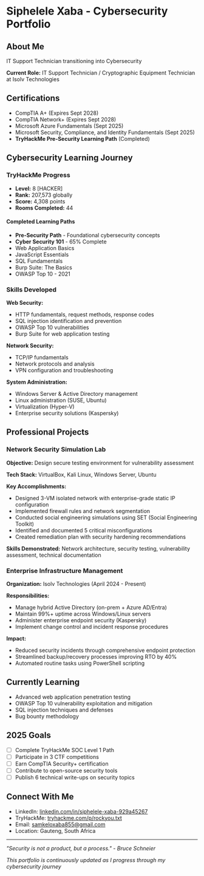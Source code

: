 # Siphelele Xaba - Cybersecurity Portfolio

## About Me
IT Support Technician transitioning into Cybersecurity

**Current Role:** IT Support Technician / Cryptographic Equipment Technician at Isolv Technologies

##  Certifications
- CompTIA A+ (Expires Sept 2028)
- CompTIA Network+ (Expires Sept 2028)
- Microsoft Azure Fundamentals (Sept 2025)
- Microsoft Security, Compliance, and Identity Fundamentals (Sept 2025)
- **TryHackMe Pre-Security Learning Path** (Completed)

##  Cybersecurity Learning Journey

### TryHackMe Progress
- **Level:** 8 [HACKER]
- **Rank:** 207,573 globally
- **Score:** 4,308 points
- **Rooms Completed:** 44

#### Completed Learning Paths
-  **Pre-Security Path** - Foundational cybersecurity concepts
-  **Cyber Security 101** - 65% Complete
  - Web Application Basics
  - JavaScript Essentials
  - SQL Fundamentals
  - Burp Suite: The Basics
  - OWASP Top 10 - 2021

### Skills Developed
**Web Security:**
- HTTP fundamentals, request methods, response codes
- SQL injection identification and prevention
- OWASP Top 10 vulnerabilities
- Burp Suite for web application testing

**Network Security:**
- TCP/IP fundamentals
- Network protocols and analysis
- VPN configuration and troubleshooting

**System Administration:**
- Windows Server & Active Directory management
- Linux administration (SUSE, Ubuntu)
- Virtualization (Hyper-V)
- Enterprise security solutions (Kaspersky)

##  Professional Projects

### Network Security Simulation Lab
**Objective:** Design secure testing environment for vulnerability assessment

**Tech Stack:** VirtualBox, Kali Linux, Windows Server, Ubuntu

**Key Accomplishments:**
- Designed 3-VM isolated network with enterprise-grade static IP configuration
- Implemented firewall rules and network segmentation
- Conducted social engineering simulations using SET (Social Engineering Toolkit)
- Identified and documented 5 critical misconfigurations
- Created remediation plan with security hardening recommendations

**Skills Demonstrated:** Network architecture, security testing, vulnerability assessment, technical documentation

### Enterprise Infrastructure Management
**Organization:** Isolv Technologies (April 2024 - Present)

**Responsibilities:**
- Manage hybrid Active Directory (on-prem + Azure AD/Entra)
- Maintain 99%+ uptime across Windows/Linux servers
- Administer enterprise endpoint security (Kaspersky)
- Implement change control and incident response procedures

**Impact:**
- Reduced security incidents through comprehensive endpoint protection
- Streamlined backup/recovery processes improving RTO by 40%
- Automated routine tasks using PowerShell scripting

##  Currently Learning
- Advanced web application penetration testing
- OWASP Top 10 vulnerability exploitation and mitigation
- SQL injection techniques and defenses
- Bug bounty methodology

##  2025 Goals
- [ ] Complete TryHackMe SOC Level 1 Path
- [ ] Participate in 3 CTF competitions
- [ ] Earn CompTIA Security+ certification
- [ ] Contribute to open-source security tools
- [ ] Publish 6 technical write-ups on security topics

##  Connect With Me
- LinkedIn: [linkedin.com/in/siphelele-xaba-929a45267](https://www.linkedin.com/in/siphelele-x-929a45267)
- TryHackMe: [tryhackme.com/p/rockyou.txt](https://tryhackme.com/p/rockyou.txt)
- Email: samkeloxaba855@gmail.com
- Location: Gauteng, South Africa

---

*"Security is not a product, but a process." - Bruce Schneier*

 *This portfolio is continuously updated as I progress through my cybersecurity journey*
